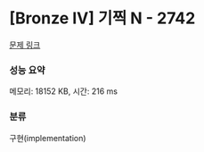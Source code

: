 # [Bronze IV] 기찍 N - 2742 

[문제 링크](https://www.acmicpc.net/problem/2742) 

### 성능 요약

메모리: 18152 KB, 시간: 216 ms

### 분류

구현(implementation)

